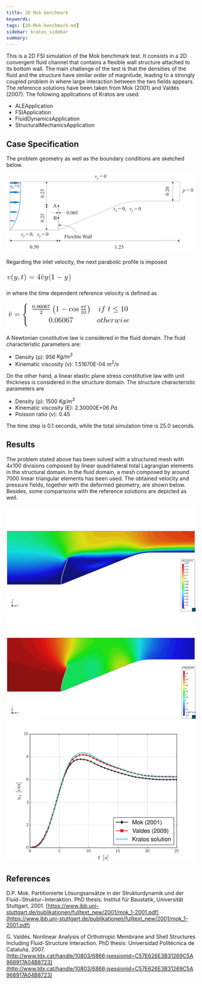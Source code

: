 ```yaml
---
title: 2D Mok benchmark
keywords: 
tags: [2D-Mok-benchmark.md]
sidebar: kratos_sidebar
summary: 
---
```



This is a 2D FSI simulation of the Mok benchmark test. It consists in a 2D convergent fluid channel that contains a flexible wall structure attached to its bottom wall. The main challenge of the test is that the densities of the fluid and the structure have similar order of magnitude, leading to a strongly coupled problem in where large interaction between the two fields appears. The reference solutions have been taken from  Mok (2001) and Valdés (2007). The following applications of Kratos are used:
* ALEApplication
* FSIApplication 
* FluidDynamicsApplication
* StructuralMechanicsApplication

## Case Specification
The problem geometry as well as the boundary conditions are sketched below. 

![Mok benchmark geometry.](https://github.com/KratosMultiphysics/Documentation/blob/master/Wiki_files/Application_cases/2D_mok_benchmark/Mok_benchmark_geometry.png)

Regarding the inlet velocity, the next parabolic profile is imposed

![](https://github.com/KratosMultiphysics/Documentation/blob/master/Wiki_files/Application_cases/2D_mok_benchmark/Mok_inlet_formula_1.png)

in where the time dependent reference velocity is defined as

![](https://github.com/KratosMultiphysics/Documentation/blob/master/Wiki_files/Application_cases/2D_mok_benchmark/Mok_inlet_formula_2.png)

A Newtonian constitutive law is considered in the fluid domain. The fluid characteristic parameters are:
* Density (&rho;): 956 _Kg/m<sup>3</sup>_
* Kinematic viscosity (&nu;): 1.51670E-04 _m<sup>2</sup>/s_

On the other hand, a linear elastic plane stress constitutive law with unit thickness is considered in the structure domain. The structure characteristic parameters are
* Density (&rho;): 1500 _Kg/m<sup>3</sup>_
* Kinematic viscosity (E):  2.30000E+06 _Pa_
* Poisson ratio (&nu;): 0.45 

The time step is 0.1 seconds, while the total simulation time is 25.0 seconds.

## Results
The problem stated above has been solved with a structured mesh with 4x100 divisions composed by linear quadrilateral total Lagrangian elements in the structural domain. In the fluid domain, a mesh composed by around 7000 linear triangular elements has been used. The obtained velocity and pressure fields, together with the deformed geometry, are shown below. Besides, some comparisons with the reference solutions are depicted as well. 

![Obtained velocity field (t = 25.0).](https://github.com/KratosMultiphysics/Documentation/blob/master/Wiki_files/Application_cases/2D_mok_benchmark/Mok_velocity_field.png)
![Obtained pressure field (t = 25.0).](https://github.com/KratosMultiphysics/Documentation/blob/master/Wiki_files/Application_cases/2D_mok_benchmark/Mok_pressure_field.png)
![Point A horizontal displacement comparison.](https://github.com/KratosMultiphysics/Documentation/blob/master/Wiki_files/Application_cases/2D_mok_benchmark/Mok_ux_A.png)

## References
D.P. Mok. Partitionierte Lösungsansätze in der Strukturdynamik und der Fluid−Struktur−Interaktion. PhD thesis: Institut für Baustatik, Universität Stuttgart, 2001. [https://www.ibb.uni-stuttgart.de/publikationen/fulltext_new/2001/mok_1-2001.pdf](https://www.ibb.uni-stuttgart.de/publikationen/fulltext_new/2001/mok_1-2001.pdf)

G. Valdés. Nonlinear Analysis of Orthotropic Membrane and Shell Structures Including Fluid-Structure Interaction. PhD thesis: Universidad Politécnica de Cataluña, 2007. [http://www.tdx.cat/handle/10803/6866;jsessionid=C57E626E3B31269C5A968917A04B8723](http://www.tdx.cat/handle/10803/6866;jsessionid=C57E626E3B31269C5A968917A04B8723)